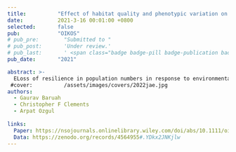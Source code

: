 ```yaml
---
title:          "Effect of habitat quality and phenotypic variation on abundance- and trait-based early warning signals of population collapses"
date:           2021-3-16 00:01:00 +0800
selected:       false
pub:            "OIKOS"
# pub_pre:        "Submitted to "
# pub_post:       'Under review.'
# pub_last:       ' <span class="badge badge-pill badge-publication badge-success">Spotlight</span>'
pub_date:       "2021"

abstract: >-
  ELoss of resilience in population numbers in response to environmental perturbations may be predicted with statistical metrics called early warning signals (EWS) that are derived from abundance time series. These signals, however, have been shown to have limited success, leading to the development of trait-based EWS that are based on information collected from phenotypic traits such as body size. Experimental work assessing the efficacy of EWS under varying ecological and environmental factors are rare. In addition, disentangling how such warning signals are affected under varying ecological and environmental factors is key to their application in biological conservation. Here, we experimentally test how different rates of environmental forcing (i.e. warming) and varying ecological factors (i.e. habitat quality and phenotypic diversity) affected population stability and predictive power of early warning signals of population collapse. ...
 #cover:          /assets/images/covers/2022jae.jpg
authors:
  - Gaurav Baruah
  - Christopher F Clements
  - Arpat Ozgul
  
links:
  Paper: https://nsojournals.onlinelibrary.wiley.com/doi/abs/10.1111/oik.07925
  Data: https://zenodo.org/records/4564955#.YDkx2JNKjlw
---
```

